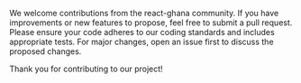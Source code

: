 We welcome contributions from the react-ghana community. If you have improvements or new features to propose, feel free to submit a pull request. 
Please ensure your code adheres to our coding standards and includes appropriate tests.
For major changes, open an issue first to discuss the proposed changes.

Thank you for contributing to our project!
